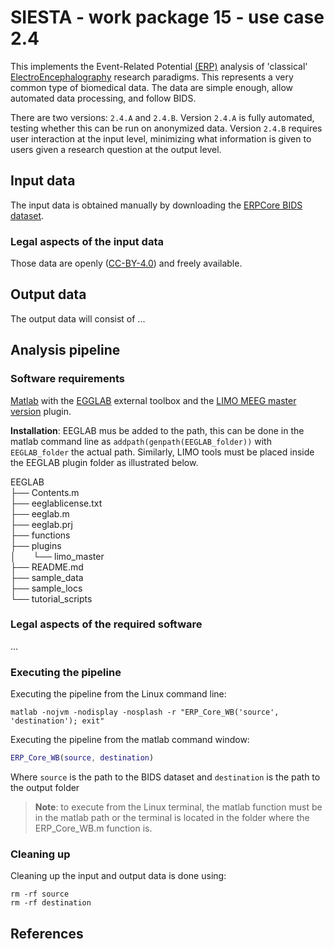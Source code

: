 # SIESTA - work package 15 - use case 2.4

This implements the Event-Related Potential [(ERP)](https://en.wikipedia.org/wiki/Event-related_potential) analysis of 'classical' [ElectroEncephalography](https://en.wikipedia.org/wiki/Electroencephalography) research paradigms. This represents a very common type of biomedical data.  The data are simple enough, allow automated data processing, and follow BIDS.

There are two versions: ``2.4.A`` and ``2.4.B``. Version ``2.4.A`` is fully automated, testing whether this can be run on anonymized data. Version ``2.4.B`` requires user interaction at the input level, minimizing what information is given to users given a research question at the output level.

## Input data

The input data is obtained manually by downloading the [ERPCore BIDS dataset](https://osf.io/9f5w7/files/osfstorage).

### Legal aspects of the input data

Those data are openly ([CC-BY-4.0](https://spdx.org/licenses/CC-BY-4.0.html)) and freely available.

## Output data

The output data will consist of ...

## Analysis pipeline

### Software requirements

[Matlab](https://www.mathworks.com) with the [EGGLAB](https://sccn.ucsd.edu/eeglab) external toolbox and the [LIMO MEEG master version](https://github.com/LIMO-EEG-Toolbox/limo_tools/tree/master) plugin.   
  
**Installation**:  EEGLAB mus be added to the path, this can be done in the matlab command line as ``addpath(genpath(EEGLAB_folder))`` with `EEGLAB_folder` the actual path. Similarly, LIMO tools must be placed inside the EEGLAB plugin folder as illustrated below.

EEGLAB  
├── Contents.m  
├── eeglablicense.txt  
├── eeglab.m  
├── eeglab.prj  
├── functions  
├── plugins  
│ &nbsp; &nbsp; &nbsp; └── limo_master  
├── README.md  
├── sample_data  
├── sample_locs  
└── tutorial_scripts
  
### Legal aspects of the required software

...

### Executing the pipeline

Executing the pipeline from the Linux command line: 

```console
matlab -nojvm -nodisplay -nosplash -r "ERP_Core_WB('source', 'destination'); exit"
```

Executing the pipeline from the matlab command window: 

```matlab
ERP_Core_WB(source, destination)
```

Where `source` is the path to the BIDS dataset and `destination` is the path to the output folder

> **Note**: to execute from the Linux terminal, the matlab function must be in the matlab path or the terminal is located in the folder where the ERP_Core_WB.m function is.

### Cleaning up

Cleaning up the input and output data is done using:

```console
rm -rf source
rm -rf destination
```

## References

[1]: https://www.example.com
[2]: https://www.markdownguide.org/cheat-sheet/
